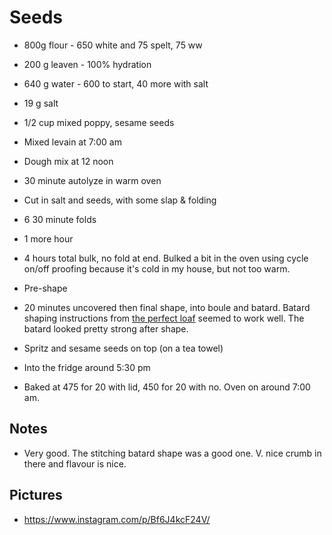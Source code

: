 # Seeds

- 800g flour - 650 white and 75 spelt, 75 ww
- 200 g leaven - 100% hydration
- 640 g water - 600 to start, 40 more with salt
- 19 g salt
- 1/2 cup mixed poppy, sesame seeds

- Mixed levain at 7:00 am
- Dough mix at 12 noon
- 30 minute autolyze in warm oven
- Cut in salt and seeds, with some slap & folding
- 6 30 minute folds
- 1 more hour
- 4 hours total bulk, no fold at end.  Bulked a bit in the oven using cycle on/off proofing because it's cold in my house, but not too warm.
- Pre-shape
- 20 minutes uncovered then final shape, into boule and batard.  Batard shaping instructions from [the perfect loaf](https://www.theperfectloaf.com/seeded-sourdough/) seemed to work well.  The batard looked pretty strong after shape.
- Spritz and sesame seeds on top (on a tea towel)
- Into the fridge around 5:30 pm
- Baked at 475 for 20 with lid, 450 for 20 with no.  Oven on around 7:00 am.

## Notes
- Very good.  The stitching batard shape was a good one.  V. nice crumb in there and flavour is nice.

## Pictures
- https://www.instagram.com/p/Bf6J4kcF24V/
